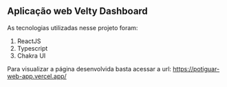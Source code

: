 ## Aplicação web Velty Dashboard

As tecnologias utilizadas nesse projeto foram:

1. ReactJS
2. Typescript
3. Chakra UI

Para visualizar a página desenvolvida basta acessar a url: https://potiguar-web-app.vercel.app/
